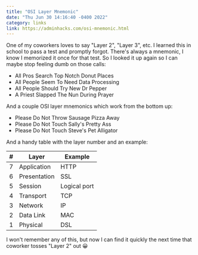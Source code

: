 ```yaml
---
title: "OSI Layer Mnemonic"
date: "Thu Jun 30 14:16:40 -0400 2022"
category: links
link: https://adminhacks.com/osi-mnemonic.html
---
```


One of my coworkers loves to say "Layer 2", "Layer 3", etc. I learned this in
school to pass a test and promptly forgot. There's always a mnemonic, I know I
memorized it once for that test. So I looked it up again so I can maybe stop
feeling dumb on those calls:

- All Pros Search Top Notch Donut Places
- All People Seem To Need Data Processing
- All People Should Try New Dr Pepper
- A Priest Slapped The Nun During Prayer

And a couple OSI layer mnemonics which work from the bottom up:

- Please Do Not Throw Sausage Pizza Away
- Please Do Not Touch Sally's Pretty Ass
- Please Do Not Touch Steve's Pet Alligator

And a handy table with the layer number and an example:

| #   | Layer        | Example      |
| --- | ------------ | ------------ |
| 7   | Application  | HTTP         |
| 6   | Presentation | SSL          |
| 5   | Session      | Logical port |
| 4   | Transport    | TCP          |
| 3   | Network      | IP           |
| 2   | Data Link    | MAC          |
| 1   | Physical     | DSL          |

I won't remember any of this, but now I can find it quickly the next time that
coworker tosses "Layer 2" out 😀
